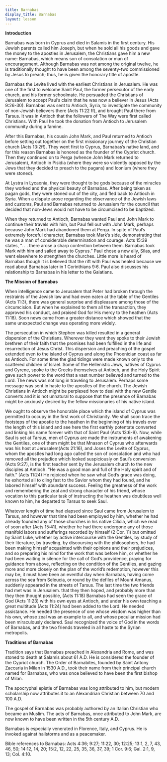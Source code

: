 ```yaml
---
title: Barnabas
display_title: Barnabas
layout: lesson
---
```



**Introduction**

Barnabas was born in Cyprus and died in Salamis in the first century. His Jewish parents called him Joseph, but when he sold all his goods and gave the money to the apostles in Jerusalem, the Christians gave him a new name: Barnabas, which means son of consolation or man of encouragement. Although Barnabas was not among the original twelve, he is traditionally thought to have been among the seventy-two commissioned by Jesus to preach; thus, he is given the honorary title of apostle.

Barnabas the Levite lived with the earliest Christians in Jerusalem. He was one of the first to welcome Saint Paul, the former persecutor of the early church, and his former schoolmate. He persuaded the Christians of Jerusalem to accept Paul’s claim that he was now a believer in Jesus (Acts 9:26-30). Barnabas was sent to Antioch, Syria, to investigate the community of non-Jewish believers there (Acts 11:22 ff), and brought Paul there from Tarsus. It was in Antioch that the followers of The Way were first called Christians. With Paul he took the donation from Antioch to Jerusalem community during a famine.

After this Barnabas, his cousin John Mark, and Paul returned to Antioch before setting out together on the first missionary journey of the Christian church (Acts 13:2ff). They went first to Cyprus, Barnabas’s native land, and for this reason Barnabas is honored as the founder of the Cypriot church. Then they continued on to Perga (whence John Mark returned to Jerusalem), Antioch in Pisidia (where they were so violently opposed by the Jews that they decided to preach to the pagans) and Iconium (where they were stoned).

At Lystra in Lycaonia, they were thought to be gods because of the miracles they worked and the physical beauty of Barnabas. After being taken as pagan gods, they were stoned out of the city, and fled back to Antioch in Syria. When a dispute arose regarding the observance of the Jewish laws and customs, Paul and Barnabas returned to Jerusalem for the council that decided that non-Jews would not have to be circumcised to be baptized.

When they returned to Antioch, Barnabas wanted Paul and John Mark to continue their travels with him, but Paul fell out with John Mark, perhaps because John Mark had abandoned them at Perga. In spite of Paul’s extremely forceful character, Barnabas took Mark’s side, demonstrating that he was a man of considerable determination and courage. Acts 15:39 states, “. . . there arose a sharp contention between them. Barnabas took Mark with him and sailed away to Cyprus.” Paul chose a new ally, Silas, and went elsewhere to strengthen the churches. Little more is heard of Barnabas though it is believed that the rift with Paul was healed because we read about Barnabas later in 1 Corinthians 9:6. Paul also discusses his relationship to Barnabas in his
letter to the Galatians.

**The Mission of Barnabas**

When intelligence came to Jerusalem that Peter had broken through the restraints of the Jewish law and had even eaten at the table of the Gentiles (Acts 11:3), there was general surprise and displeasure among those of the circumcision. But when he explained to them all the transaction, they approved his conduct, and praised God for His mercy to the heathen (Acts 11:18). Soon news came from a greater distance which showed that the same unexpected change was operating more widely.

The persecution in which Stephen was killed resulted in a general dispersion of the Christians. Wherever they went they spoke to their Jewish brethren of their faith that the promises had been fulfilled in the life and resurrection of Jesus Christ. This dispersion and preaching of the gospel extended even to the island of Cyprus and along the Phoenician coast as far as Antioch. For some time the glad tidings were made known only to the scattered children of Israel. Some of the Hellenistic Jews, natives of Cyprus and Cyrene, spoke to the Greeks themselves at Antioch, and the Holy Spirit gave such power to the word that a vast number believed and turned to the Lord. The news was not long in traveling to Jerusalem. Perhaps some message was sent in haste to the apostles of the church. The Jewish Christians in Antioch might be perplexed how to deal with the new Gentile converts and it is not unnatural to suppose that the presence of Barnabas might be anxiously desired by the fellow missionaries of his native island.

We ought to observe the honorable place which the island of Cyprus was permitted to occupy in the first work of Christianity. We shall soon trace the footsteps of the apostle to the heathen in the beginning of his travels over the length of this island and see here the first earthly potentate converted and linking his name forever with that of Saint Paul (Acts 13:6-9). Now, while Saul is yet at Tarsus, men of Cyprus are made the instruments of awakening the Gentiles, one of them might be that Mnason of Cyprus who afterwards was his host at Jerusalem(Acts 21:16), and Joses the Levite of Cyprus, whom the apostles had long ago called the son of consolation and who had removed all the prejudice which looked suspiciously on Saul’s conversion (Acts 9:27), is the first teacher sent by the Jerusalem church to the new disciples at Antioch. “He was a good man and full of the Holy spirit and of faith.” (Acts 11:24) He rejoiced when he saw what God’s grace was doing, he exhorted all to cling fast to the Savior whom they had found, and he labored himself with abundant success. Feeling the greatness of the work and remembering the zeal and strong character of his friend, whose vocation to this particular task of instructing the heathen was doubtless well known to him, he departed to Tarsus to seek Saul.

Whatever length of time had elapsed since Saul came from Jerusalem to Tarsus, and however that time had been employed by him, whether he had already founded any of those churches in his native Cilicia, which we read of soon after (Acts 15:41), whether he had there undergone any of those manifold labors and sufferings recorded by himself (2 Cor. 11) but omitted by Saint Luke, whether by active intercourse with the Gentiles, by study of their literature, by traveling, by discoursing with the
philosophers, he had been making himself acquainted with their opinions and their prejudices, and so preparing his mind for the work that was before him, or whether he had been waiting in silence for the call of God’s providence, praying for guidance from above, reflecting on the condition of the Gentiles, and gazing more and more closely on the plan of the world’s redemption, however this may be, it must have been an eventful day when Barnabas, having come across the sea from Seleucia, or round by the defiles of Mount Amanus, suddenly appeared in the streets of Tarsus. The last time the two friends had met was in Jerusalem.  that they then hoped, and probably more than they then thought possible, (Acts 11:18) Barnabas had seen the grace of God (Acts 11:23) with his own eyes at Antioch, and under his own teaching a great multitude (Acts 11:24) had been added to the Lord. He needed assistance. He needed the presence of one whose wisdom was higher than his own, whose zeal was an example to all, and whose peculiar mission had been miraculously declared. Saul recognized the voice of God in the words of Barnabas, and the two friends traveled in all haste to the Syrian metropolis.

**Traditions of Barnabas**


Tradition says that Barnabas preached in Alexandria and Rome, and was stoned to death at Salamis about 61 A.D. He is considered the founder of the Cypriot church. The Order of Barnabites, founded by Saint Antony Zaccaria in Milan in 1530 A.D., took their name from their principal church named for Barnabas, who was once believed to have been the first bishop of Milan.

The apocryphal epistle of Barnabas was long attributed to him, but modern scholarship now attributes it to an Alexandrian Christian between 70 and 100 A.D.

The gospel of Barnabas was probably authored by an Italian Christian who became an Muslim. The acts of Barnabas, once attributed to John Mark, are now known to have been written in the 5th century A.D.

Barnabas is especially venerated in Florence, Italy, and Cyprus. He is invoked against hailstorms and as a peacemaker.

Bible references to Barnabas: Acts 4:36; 9:27; 11:22, 30; 12:25; 13:1, 2, 7, 43, 46, 50; 14:12, 14, 20; 15:2, 12, 22, 25, 35, 36, 37, 39; 1 Cor. 9:6; Gal. 2:1, 9, 13; Col. 4:10.

